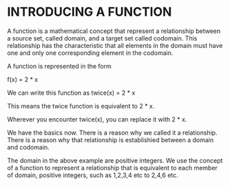 # INTRODUCING A FUNCTION

A function is a mathematical concept that represent a relationship between a source set, called domain, and a target set called codomain. This relationship has the characteristic that all elements in the domain must have one and only one corresponding element in the codomain.


A function is represented in the form

f(x) = 2 * x

We can write this function as
twice(x) = 2 * x

This means the twice function is equivalent to 2 * x.

Wherever you encounter twice(x), you can replace it with 2 * x.

We have the basics now. There is a reason why we called it a relationship. There is a reason why that relationship is establishied between a domain and codomain.

The domain in the above example are positive integers. We use the concept of a function to represent a relationship that is equivalent to each member of domain, positive integers, such as 1,2,3,4 etc to 2,4,6 etc.